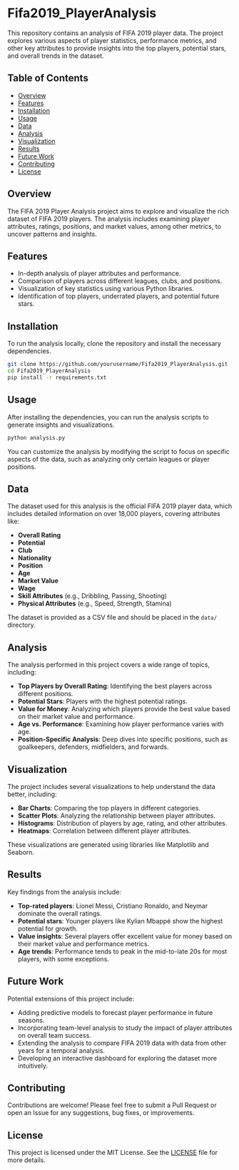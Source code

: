 

# Fifa2019_PlayerAnalysis

This repository contains an analysis of FIFA 2019 player data. The project explores various aspects of player statistics, performance metrics, and other key attributes to provide insights into the top players, potential stars, and overall trends in the dataset.

## Table of Contents

- [Overview](#overview)
- [Features](#features)
- [Installation](#installation)
- [Usage](#usage)
- [Data](#data)
- [Analysis](#analysis)
- [Visualization](#visualization)
- [Results](#results)
- [Future Work](#future-work)
- [Contributing](#contributing)
- [License](#license)

## Overview

The FIFA 2019 Player Analysis project aims to explore and visualize the rich dataset of FIFA 2019 players. The analysis includes examining player attributes, ratings, positions, and market values, among other metrics, to uncover patterns and insights.

## Features

- In-depth analysis of player attributes and performance.
- Comparison of players across different leagues, clubs, and positions.
- Visualization of key statistics using various Python libraries.
- Identification of top players, underrated players, and potential future stars.

## Installation

To run the analysis locally, clone the repository and install the necessary dependencies.

```bash
git clone https://github.com/yourusername/Fifa2019_PlayerAnalysis.git
cd Fifa2019_PlayerAnalysis
pip install -r requirements.txt
```

## Usage

After installing the dependencies, you can run the analysis scripts to generate insights and visualizations.

```bash
python analysis.py
```

You can customize the analysis by modifying the script to focus on specific aspects of the data, such as analyzing only certain leagues or player positions.

## Data

The dataset used for this analysis is the official FIFA 2019 player data, which includes detailed information on over 18,000 players, covering attributes like:

- **Overall Rating**
- **Potential**
- **Club**
- **Nationality**
- **Position**
- **Age**
- **Market Value**
- **Wage**
- **Skill Attributes** (e.g., Dribbling, Passing, Shooting)
- **Physical Attributes** (e.g., Speed, Strength, Stamina)

The dataset is provided as a CSV file and should be placed in the `data/` directory.

## Analysis

The analysis performed in this project covers a wide range of topics, including:

- **Top Players by Overall Rating**: Identifying the best players across different positions.
- **Potential Stars**: Players with the highest potential ratings.
- **Value for Money**: Analyzing which players provide the best value based on their market value and performance.
- **Age vs. Performance**: Examining how player performance varies with age.
- **Position-Specific Analysis**: Deep dives into specific positions, such as goalkeepers, defenders, midfielders, and forwards.

## Visualization

The project includes several visualizations to help understand the data better, including:

- **Bar Charts**: Comparing the top players in different categories.
- **Scatter Plots**: Analyzing the relationship between player attributes.
- **Histograms**: Distribution of players by age, rating, and other attributes.
- **Heatmaps**: Correlation between different player attributes.

These visualizations are generated using libraries like Matplotlib and Seaborn.

## Results

Key findings from the analysis include:

- **Top-rated players**: Lionel Messi, Cristiano Ronaldo, and Neymar dominate the overall ratings.
- **Potential stars**: Younger players like Kylian Mbappé show the highest potential for growth.
- **Value insights**: Several players offer excellent value for money based on their market value and performance metrics.
- **Age trends**: Performance tends to peak in the mid-to-late 20s for most players, with some exceptions.

## Future Work

Potential extensions of this project include:

- Adding predictive models to forecast player performance in future seasons.
- Incorporating team-level analysis to study the impact of player attributes on overall team success.
- Extending the analysis to compare FIFA 2019 data with data from other years for a temporal analysis.
- Developing an interactive dashboard for exploring the dataset more intuitively.

## Contributing

Contributions are welcome! Please feel free to submit a Pull Request or open an Issue for any suggestions, bug fixes, or improvements.

## License

This project is licensed under the MIT License. See the [LICENSE](LICENSE) file for more details.


